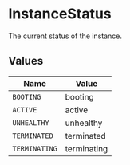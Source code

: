 # InstanceStatus

The current status of the instance.


## Values

| Name          | Value         |
| ------------- | ------------- |
| `BOOTING`     | booting       |
| `ACTIVE`      | active        |
| `UNHEALTHY`   | unhealthy     |
| `TERMINATED`  | terminated    |
| `TERMINATING` | terminating   |